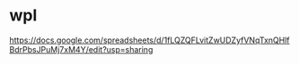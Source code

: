 # wpl

https://docs.google.com/spreadsheets/d/1fLQZQFLvitZwUDZyfVNqTxnQHlfBdrPbsJPuMj7xM4Y/edit?usp=sharing

